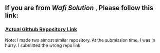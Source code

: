 ## If you are from *Wafi Solution* , Please follow this link:
### [Actual Github Repository Link](https://github.com/Belal-uddin/Bus-Ticket-Reservation-System)


Note: I made two almost similar repository. At the submission time, I was in hurry. I submitted the wrong repo link.
